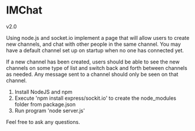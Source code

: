 # IMChat
v2.0

Using node.js and socket.io implement a page that will allow users to create new channels,
and chat with other people in the same channel.
You may have a default channel set up on startup when no one has connected yet.

If a new channel has been created, users should be able to see the new channels on some type of list 
and switch back and forth between channels as needed. 
Any message sent to a channel should only be seen on that channel.

1. Install NodeJS and npm
2. Execute 'npm install express/sockit.io' to create the node_modules folder from package.json
3. Run program 'node server.js'

Feel free to ask any questions.
